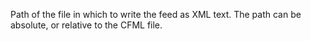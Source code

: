 Path of the file in which to write the feed as XML text.
            The path can be absolute, or relative to the CFML file. 